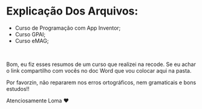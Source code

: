 # Explicação Dos Arquivos:

* Curso de Programação com App Inventor;
* Curso GPAI;
* Curso eMAG;
</br>

Bom, eu fiz esses resumos de um curso que realizei na recode. Se eu achar o link compartilho com vocês no doc Word que vou colocar aqui na pasta.

Por favorzin, não repararem nos erros ortográficos, nem gramaticais e bons estudos!! 

Atenciosamente Loma :heart: